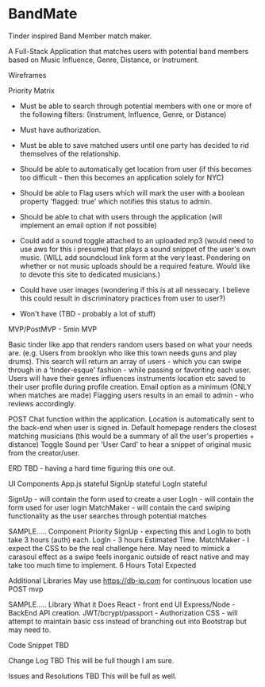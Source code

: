 # BandMate
Tinder inspired Band Member match maker.

A Full-Stack Application that matches users with potential band members based on Music Influence, Genre, Distance, or Instrument. 

Wireframes
<blockquote class="imgur-embed-pub" lang="en" data-id="a/d9HDLbJ"><a href="//imgur.com/d9HDLbJ"></a></blockquote><script async src="//s.imgur.com/min/embed.js" charset="utf-8"></script>


Priority Matrix

- Must be able to search through potential members with one or more of the following filters: (Instrument, Influence, Genre, or Distance)

- Must have authorization.

- Must be able to save matched users until one party has decided to rid themselves of the relationship.

- Should be able to automatically get location from user (if this becomes too difficult - then this becomes an application solely for NYC)

- Should be able to Flag users which will mark the user with a boolean property 'flagged: true' which notifies this status to admin. 

- Should be able to chat with users through the application (will implement an email option if not possible)

- Could add a sound toggle attached to an uploaded mp3 (would need to use aws for this i presume) that plays a sound snippet of the user's own music. (WILL add soundcloud link form at the very least. Pondering on whether or not music uploads should be a required feature. Would like to devote this site to dedicated musicians.)

- Could have user images (wondering if this is at all nessecary. I believe this could result in discriminatory practices from user to user?)

- Won't have (TBD - probably a lot of stuff)


MVP/PostMVP - 5min
MVP

Basic tinder like app that renders random users based on what your needs are. (e.g. Users from brooklyn who like this town needs guns and play drums).
This search will return an array of users - which you can swipe through in a 'tinder-esque' fashion - while passing or favoriting each user. 
Users will have their genres influences instruments location etc saved to their user profile during profile creation.
Email option as a minimum (ONLY when matches are made)
Flagging users results in an email to admin - who reviews accordingly. 

POST
Chat function within the application.
Location is automatically sent to the back-end when user is signed in.
Default homepage renders the closest matching musicians (this would be a summary of all the user's properties + distance)
Toggle Sound per 'User Card' to hear a snippet of original music from the creator/user.


ERD
TBD - having a hard time figuring this one out. 

UI Components
App.js stateful
SignUp stateful
LogIn stateful


SignUp - will contain the form used to create a user
LogIn - will contain the form used for user login
MatchMaker - will contain the card swiping functionality as the user searches through potential matches


SAMPLE.....
Component	Priority
SignUp - expecting this and LogIn to both take 3 hours (auth) each. 
LogIn - 3 hours Estimated Time.
MatchMaker - I expect the CSS to be the real challenge here. May need to mimick a carasoul effect as a swipe feels inorganic outside of react native and may take too much time to implement. 6 Hours Total Expected



Additional Libraries
May use https://db-ip.com for continuous location use POST mvp

SAMPLE.....
Library	What it Does
React - front end UI
Express/Node - BackEnd API creation.
JWT/bcrypt/passport - Authorization
CSS - will attempt to maintain basic css instead of branching out into Bootstrap but may need to. 

Code Snippet
TBD

Change Log
TBD This will be full though I am sure.

Issues and Resolutions
TBD This will be full as well.
